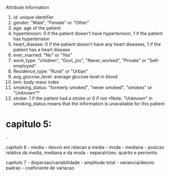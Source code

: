 Attribute Information

1) id: unique identifier
2) gender: "Male", "Female" or "Other"
3) age: age of the patient
4) hypertension: 0 if the patient doesn't have hypertension, 1 if the patient has hypertension
5) heart_disease: 0 if the patient doesn't have any heart diseases, 1 if the patient has a heart disease
6) ever_married: "No" or "Yes"
7) work_type: "children", "Govt_jov", "Never_worked", "Private" or "Self-employed"
8) Residence_type: "Rural" or "Urban"
9) avg_glucose_level: average glucose level in blood
10) bmi: body mass index
11) smoking_status: "formerly smoked", "never smoked", "smokes" or "Unknown"*
12) stroke: 1 if the patient had a stroke or 0 if not
*Note: "Unknown" in smoking_status means that the information is unavailable for this patient

# capitulo 5:
    -
capitulo 6
    - media
    - desvio em relacao a media
    - moda
    - mediana
    - posicao relativa da media, mediana e da moda
    - separatrizes: quartis e percentis

capitulo 7
    - dispersao/variabilidade
    - amplitude total
    - variancia/desvio padrao
    - coeficiente de variacao
